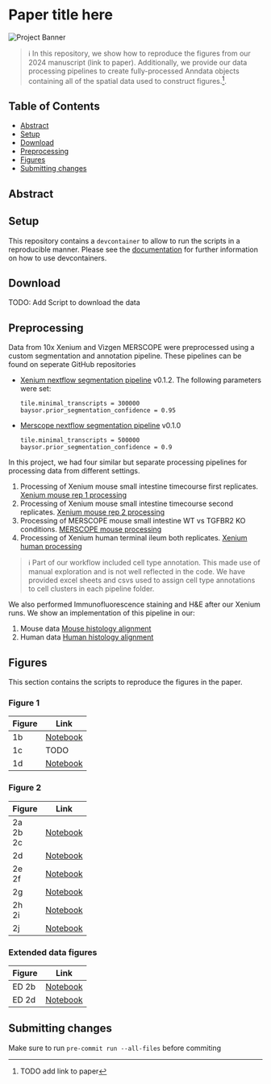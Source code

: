 # Paper title here
![Project Banner](path/to/banner_image.png)

> :information_source:  In this repository, we show how to reproduce the figures from our 2024 manuscript (link to paper). Additionally, we provide our data processing pipelines to create fully-processed Anndata objects containing all of the spatial data used to construct figures.[^1].

## Table of Contents

- [Abstract](#abstract)
- [Setup](#setup)
- [Download](#download)
- [Preprocessing](#preprocessing)
- [Figures](#figures)
- [Submitting changes](#submittingchanges)

## Abstract

## Setup

This repository contains a `devcontainer` to allow to run the scripts in a reproducible manner. Please see the [documentation](https://code.visualstudio.com/docs/devcontainers/containers) for further information on how to use devcontainers.

## Download

TODO: Add Script to download the data

## Preprocessing

Data from 10x Xenium and Vizgen MERSCOPE were preprocessed using a custom segmentation and annotation pipeline. These pipelines can be found on seperate GitHub repositories

- [Xenium nextflow segmentation pipeline](https://github.com/maximilian-heeg/xenium-segmentation) v0.1.2.
  The following parameters were set:

  ```text
  tile.minimal_transcripts = 300000
  baysor.prior_segmentation_confidence = 0.95
  ```

- [Merscope nextflow segmentation pipeline](https://github.com/maximilian-heeg/vizgen-segmentation/) v0.1.0

  ```text
  tile.minimal_transcripts = 500000
  baysor.prior_segmentation_confidence = 0.9
  ```

In this project, we had four similar but separate processing pipelines for processing data from different settings.

1. Processing of Xenium mouse small intestine timecourse first replicates.
   [Xenium mouse rep 1 processing](/processing_pipelines/Xenium_mouse_replicate_1_processing)
2. Processing of Xenium mouse small intestine timecourse second replicates.
   [Xenium mouse rep 2 processing](/processing_pipelines/Xenium_mouse_replicate_2_processing)
3. Processing of MERSCOPE mouse small intestine WT vs TGFBR2 KO conditions.
   [MERSCOPE mouse processing](/processing_pipelines/MERSCOPE_mouse_processing)
4. Processing of Xenium human terminal ileum both replicates.
   [Xenium human processing](/processing_pipelines/Xenium_human_processing)

> :information_source:  Part of our workflow included cell type annotation. This made use of manual exploration and is not well reflected in the code. We have provided excel sheets and csvs used to assign cell type annotations to cell clusters in each pipeline folder.


We also performed Immunofluorescence staining and H&E after our Xenium runs.
We show an implementation of this pipeline in our:
1. Mouse data [Mouse histology alignment](/processing_pipelines/alignment/mouse_histology)
2. Human data [Human histology alignment](/processing_pipelines/alignment/human_histology)

## Figures

This section contains the scripts to reproduce the figures in the paper.

### Figure 1

| Figure | Link                           |
|--------|--------------------------------|
| 1b     | [Notebook](/Figure_1/1b.ipynb) |
| 1c     | TODO                           |
| 1d     | [Notebook](/Figure_1/1d.ipynb) |

### Figure 2

| Figure                | Link                             |
|-----------------------|----------------------------------|
| 2a <br /> 2b<br /> 2c | [Notebook](/Figure_2/2abc.ipynb) |
| 2d                    | [Notebook](/Figure_2/2d.ipynb)   |
| 2e <br /> 2f          | [Notebook](/Figure_2/2ef.ipynb)  |
| 2g                    | [Notebook](/Figure_2/2g.ipynb)   |
| 2h <br /> 2i          | [Notebook](/Figure_2/2hi.ipynb)  |
| 2j                    | [Notebook](/Figure_2/2j.ipynb)   |

### Extended data figures

| Figure | Link                           |
|--------|--------------------------------|
| ED 2b  | [Notebook](/Figure_2/2g.ipynb) |
| ED 2d  | [Notebook](/Figure_2/2j.ipynb) |

## Submitting changes

Make sure to run `pre-commit run --all-files` before commiting

[^1]: TODO add link to paper
